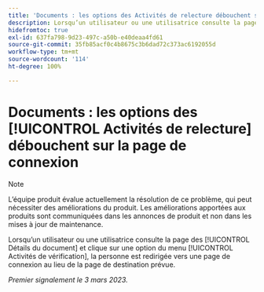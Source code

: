```yaml
---
title: 'Documents : les options des Activités de relecture débouchent sur la page de connexion'
description: Lorsqu’un utilisateur ou une utilisatrice consulte la page des Détails du document et clique sur une option du menu Activités de relecture, la personne est redirigée vers une page de connexion au lieu de la page de destination prévue.
hidefromtoc: true
exl-id: 637fa798-9d23-497c-a50b-e40deaa4fd61
source-git-commit: 35fb85acf0c4b8675c3b6dad72c373ac6192055d
workflow-type: tm+mt
source-wordcount: '114'
ht-degree: 100%

---
```


# Documents : les options des [!UICONTROL Activités de relecture] débouchent sur la page de connexion

<!--This article is on WF and WFP TOCs-->
<!--Converted to story-->

>[!NOTE]
>
>L’équipe produit évalue actuellement la résolution de ce problème, qui peut nécessiter des améliorations du produit. Les améliorations apportées aux produits sont communiquées dans les annonces de produit et non dans les mises à jour de maintenance.

Lorsqu’un utilisateur ou une utilisatrice consulte la page des [!UICONTROL Détails du document] et clique sur une option du menu [!UICONTROL Activités de vérification], la personne est redirigée vers une page de connexion au lieu de la page de destination prévue.

_Premier signalement le 3 mars 2023._
